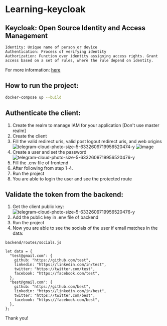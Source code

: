 # Learning-keycloak

## Keycloak: Open Source Identity and Access Management
```
Identity: Unique name of person or device
Authentication: Process of verifying identity
Authorization: Function over identity assigning access rights. Grant access based on a set of rules, where the rule depend on identity.
```
For more information: [here](https://www.keycloak.org/guides)

## How to run the project:

```bash
docker-compose up --build
```

## Authenticate the client:

1. Create the realm to manage IAM for your application [Don't use master realm]
2. Create the client
3. Fill the valid redirect uris, valid post logout redirect uris, and web origins
![telegram-cloud-photo-size-5-6332609719956520474-y](https://github.com/noskofficial/learning-keycloak/assets/55124197/490c549e-cb3f-4e22-92d9-685582142c6e)
![image](https://github.com/noskofficial/learning-keycloak/assets/55124197/e825e724-87fe-44f2-b119-2a21057f7129)
4. Create a user and set the password
![telegram-cloud-photo-size-5-6332609719956520476-y](https://github.com/noskofficial/learning-keycloak/assets/55124197/7a71b61b-ab89-4bae-913e-39ce3701b87b)
5. Fill the .env file of frontend
6. After following from step 1-4.
7. Run the project
8. You are able to login the user and see the protected route

## Validate the token from the backend:
1. Get the client public key:
![telegram-cloud-photo-size-5-6332609719956520476-y](https://github.com/noskofficial/learning-keycloak/assets/55124197/48ae551b-d802-456e-a671-a1fd03c237ef)
2. Add the public key in .env file of backend
3. Run the project
4. Now you are able to see the socials of the user if email matches in the data:
```
backend/routes/socials.js

let data = {
  "test@gmail.com": {
    github: "https://github.com/test",
    linkedin: "https://linkedin.com/in/test",
    twitter: "https://twitter.com/test",
    facebook: "https://facebook.com/test",
  },
  "best@gmail.com": {
    github: "https://github.com/best",
    linkedin: "https://linkedin.com/in/best",
    twitter: "https://twitter.com/best",
    facebook: "https://facebook.com/best",
  },
};
```

Thank you!
